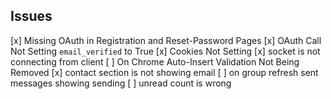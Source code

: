 ## Issues

[x] Missing OAuth in Registration and Reset-Password Pages
[x] OAuth Call Not Setting `email_verified` to True
[x] Cookies Not Setting
[x] socket is not connecting from client
[ ] On Chrome Auto-Insert Validation Not Being Removed
[x] contact section is not showing email
[ ] on group refresh sent messages showing sending
[ ] unread count is wrong